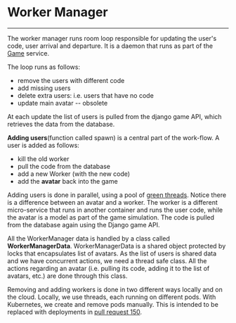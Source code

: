 # Worker Manager

---

The worker manager runs room loop responsible for updating the user's code, user arrival and departure. It is a daemon that runs as part of the [Game](README.md) service.

The loop runs as follows:
* remove the users with different code
* add missing users
* delete extra users: i.e. users that have no code
* update main avatar -- obsolete

At each update the list of users is pulled from the django game API, which retrieves the data from the database.

**Adding users**(function called spawn) is a central part of the work-flow. A user is added as follows:
* kill the old worker
* pull the code from the database
* add a new Worker (with the new code)
* add the **avatar** back into the game 

Adding users is done in parallel, using a pool of [green threads](https://en.wikipedia.org/wiki/Green_threads). Notice there is a difference between an avatar and a worker. The worker is a different micro-service that runs in another container and runs the user code, while the avatar is a model as part of the game simulation. The code is pulled from the database again using the Django game API.

All the WorkerManager data is handled by a class called **WorkerManagerData**. WorkerManagerData is a shared object protected by locks that encapsulates list of avatars. As the list of users is shared data and we have concurrent actions, we need a thread safe class. All the actions regarding an avatar (i.e. pulling its code, adding it to the list of avatars, etc.) are done through this class.

Removing and adding workers is done in two different ways locally and on the cloud. Locally, we use threads, each running on different pods. With Kubernetes, we create and remove pods manually. This is intended to be replaced with deployments in [pull request 150](https://github.com/ocadotechnology/aimmo/pull/150).
